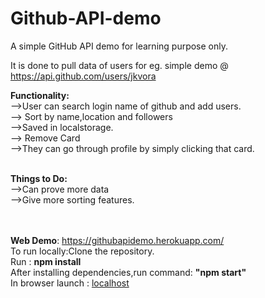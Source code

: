 # Github-API-demo
A simple GitHub API demo for learning purpose only.

It is done to pull data of users for eg. simple demo @ https://api.github.com/users/jkvora

<b>Functionality:</b><br/>
-->User can search login name of github and add users.<br/>
--> Sort by name,location and followers<br/>
-->Saved in localstorage.<br/>
--> Remove Card <br/>
-->They can go through profile by simply clicking that card.<br/><br/>

<b>Things to Do:</b><br/>
-->Can prove more data<br/>
-->Give more sorting features.<br/><br/><br/>


<b>Web Demo</b>: https://githubapidemo.herokuapp.com/<br/>
To run locally:Clone the repository. <br/>
Run : <b>npm install</b> <br/>
After installing dependencies,run command: <b>"npm start"</b> <br/>
In browser launch : <a href="http://localhost:300" target="_blank">localhost</a> <br/>









